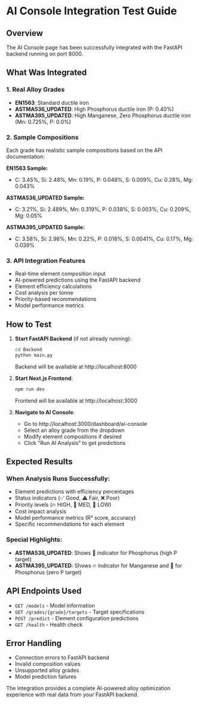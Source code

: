# AI Console Integration Test Guide

## Overview
The AI Console page has been successfully integrated with the FastAPI backend running on port 8000.

## What Was Integrated

### 1. Real Alloy Grades
- **EN1563**: Standard ductile iron
- **ASTMA536_UPDATED**: High Phosphorus ductile iron (P: 0.40%)  
- **ASTMA395_UPDATED**: High Manganese, Zero Phosphorus ductile iron (Mn: 0.725%, P: 0.0%)

### 2. Sample Compositions
Each grade has realistic sample compositions based on the API documentation:

**EN1563 Sample:**
- C: 3.45%, Si: 2.48%, Mn: 0.19%, P: 0.048%, S: 0.009%, Cu: 0.28%, Mg: 0.043%

**ASTMA536_UPDATED Sample:**
- C: 3.21%, Si: 2.489%, Mn: 0.319%, P: 0.038%, S: 0.003%, Cu: 0.209%, Mg: 0.05%

**ASTMA395_UPDATED Sample:**
- C: 3.58%, Si: 2.98%, Mn: 0.22%, P: 0.018%, S: 0.0041%, Cu: 0.17%, Mg: 0.039%

### 3. API Integration Features
- Real-time element composition input
- AI-powered predictions using the FastAPI backend
- Element efficiency calculations
- Cost analysis per tonne
- Priority-based recommendations
- Model performance metrics

## How to Test

1. **Start FastAPI Backend** (if not already running):
   ```bash
   cd Backend
   python main.py
   ```
   Backend will be available at http://localhost:8000

2. **Start Next.js Frontend**:
   ```bash
   npm run dev
   ```
   Frontend will be available at http://localhost:3000

3. **Navigate to AI Console**:
   - Go to http://localhost:3000/dashboard/ai-console
   - Select an alloy grade from the dropdown
   - Modify element compositions if desired
   - Click "Run AI Analysis" to get predictions

## Expected Results

### When Analysis Runs Successfully:
- Element predictions with efficiency percentages
- Status indicators (✅ Good, ⚠️ Fair, ❌ Poor)
- Priority levels (🔥 HIGH, 🔸 MED, 🔹 LOW)
- Cost impact analysis
- Model performance metrics (R² score, accuracy)
- Specific recommendations for each element

### Special Highlights:
- **ASTMA536_UPDATED**: Shows 🎯 indicator for Phosphorus (high P target)
- **ASTMA395_UPDATED**: Shows 🔥 indicator for Manganese and 🎯 for Phosphorus (zero P target)

## API Endpoints Used
- `GET /models` - Model information
- `GET /grades/{grade}/targets` - Target specifications  
- `POST /predict` - Element configuration predictions
- `GET /health` - Health check

## Error Handling
- Connection errors to FastAPI backend
- Invalid composition values
- Unsupported alloy grades
- Model prediction failures

The integration provides a complete AI-powered alloy optimization experience with real data from your FastAPI backend.
